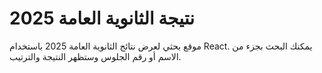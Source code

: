 # نتيجة الثانوية العامة 2025

موقع بحثي لعرض نتائج الثانوية العامة 2025 باستخدام React. يمكنك البحث بجزء من الاسم أو رقم الجلوس وستظهر النتيجة والترتيب.
